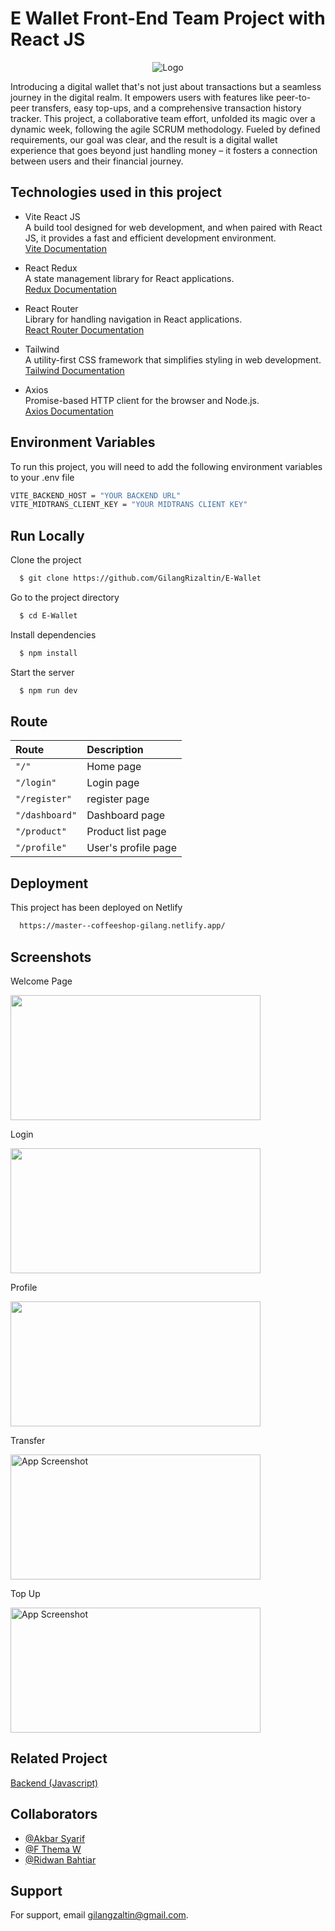 # E Wallet Front-End Team Project with React JS

<div align="center">
  <img src="https://res.cloudinary.com/doncmmfaa/image/upload/v1705848222/E-Wallet%20By%20FWG%2016/Frame_12_yzmexw.png" alt="Logo" />
</div>

Introducing a digital wallet that's not just about transactions but a seamless journey in the digital realm. It empowers users with features like peer-to-peer transfers, easy top-ups, and a comprehensive transaction history tracker. This project, a collaborative team effort, unfolded its magic over a dynamic week, following the agile SCRUM methodology. Fueled by defined requirements, our goal was clear, and the result is a digital wallet experience that goes beyond just handling money – it fosters a connection between users and their financial journey.

## Technologies used in this project

- Vite React JS \
  A build tool designed for web development, and when paired with React JS, it provides a fast and efficient development environment. \
  [Vite Documentation](https://vitejs.dev/guide/)

- React Redux \
  A state management library for React applications.\
  [Redux Documentation](https://react-redux.js.org/introduction/getting-started)

- React Router \
  Library for handling navigation in React applications. \
  [React Router Documentation](https://reactrouter.com/en/main/start/overview)

- Tailwind \
  A utility-first CSS framework that simplifies styling in web development. \
  [Tailwind Documentation](https://tailwindcss.com/docs/installation)

- Axios \
  Promise-based HTTP client for the browser and Node.js. \
  [Axios Documentation](https://axios-http.com/docs/intro)

## Environment Variables

To run this project, you will need to add the following environment variables to your .env file

```bash
VITE_BACKEND_HOST = "YOUR BACKEND URL"
VITE_MIDTRANS_CLIENT_KEY = "YOUR MIDTRANS CLIENT KEY"
```

## Run Locally

Clone the project

```bash
  $ git clone https://github.com/GilangRizaltin/E-Wallet
```

Go to the project directory

```bash
  $ cd E-Wallet
```

Install dependencies

```bash
  $ npm install
```

Start the server

```bash
  $ npm run dev
```

## Route

| Route          | Description         |
| :------------- | :------------------ |
| `"/"`          | Home page           |
| `"/login"`     | Login page          |
| `"/register"`  | register page       |
| `"/dashboard"` | Dashboard page      |
| `"/product"`   | Product list page   |
| `"/profile"`   | User's profile page |

## Deployment

This project has been deployed on Netlify

```bash
  https://master--coffeeshop-gilang.netlify.app/
```

## Screenshots

Welcome Page

<img src="https://res.cloudinary.com/doncmmfaa/image/upload/v1705844604/E-Wallet%20By%20FWG%2016/e-wallet-welcome-page_qvb7ui.png" width="400" height="200" />

Login

<img src="https://res.cloudinary.com/doncmmfaa/image/upload/v1705844604/E-Wallet%20By%20FWG%2016/e-wallet-login_pytm3i.png" width="400" height="200" />

Profile

<img src="https://res.cloudinary.com/doncmmfaa/image/upload/v1705844603/E-Wallet%20By%20FWG%2016/e-wallet_profile_zosnez.png" width="400" height="200" />

Transfer

<img src="https://res.cloudinary.com/doncmmfaa/image/upload/v1705844603/E-Wallet%20By%20FWG%2016/e-wallet_transfer_gwip0p.png" alt="App Screenshot" width="400" height="200" />

Top Up

<img src="https://res.cloudinary.com/doncmmfaa/image/upload/v1705844603/E-Wallet%20By%20FWG%2016/e-wallet_topup_pqepgy.png" alt="App Screenshot" width="400" height="200" />

## Related Project

[Backend (Javascript)](https://github.com/GilangRizaltin/E-Wallet)

## Collaborators

- [@Akbar Syarif](https://github.com/akbarsyarif)
- [@F Thema W](https://github.com/themawaras)
- [@Ridwan Bahtiar](https://github.com/ridwanbahtiar15)

## Support

For support, email gilangzaltin@gmail.com.
